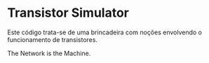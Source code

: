 # Transistor Simulator

Este código trata-se de uma brincadeira com noções envolvendo o funcionamento de transistores.

The Network is the Machine.


